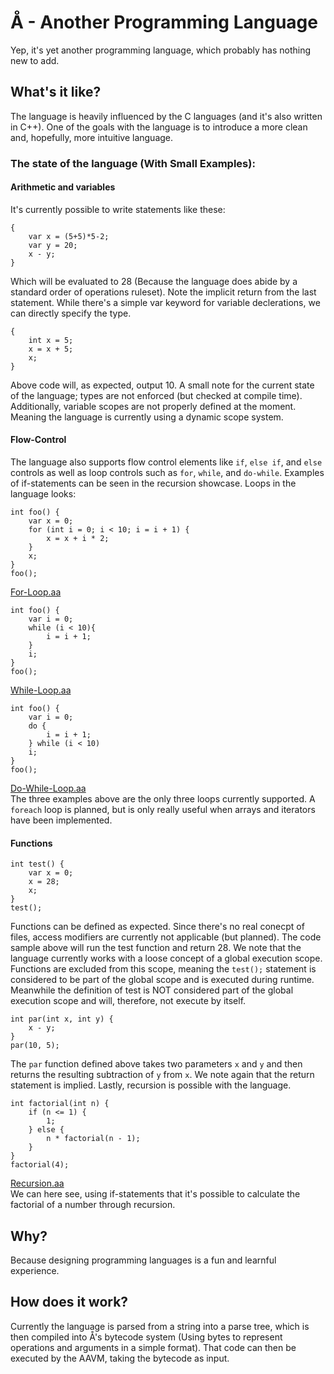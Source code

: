 # Å - Another Programming Language
Yep, it's yet another programming language, which probably has nothing new to add.
## What's it like?
The language is heavily influenced by the C languages (and it's also written in C++).
One of the goals with the language is to introduce a more clean and, hopefully, more intuitive language.
### The state of the language (With Small Examples):
#### Arithmetic and variables
It's currently possible to write statements like these:
```
{ 
    var x = (5+5)*5-2; 
    var y = 20; 
    x - y; 
}
```
Which will be evaluated to 28 (Because the language does abide by a standard order of operations ruleset). Note the implicit return from the last statement. While there's a simple var keyword for variable declerations, we can directly specify the type.
```
{ 
    int x = 5; 
    x = x + 5; 
    x; 
}
```
Above code will, as expected, output 10. A small note for the current state of the language; types are not enforced (but checked at compile time). Additionally, variable scopes are not properly defined at the moment. Meaning the language is currently using a dynamic scope system.
#### Flow-Control
The language also supports flow control elements like `if`, `else if`, and `else` controls as well as loop controls such as `for`, `while`, and `do-while`. Examples of if-statements can be seen in the recursion showcase. Loops in the language looks:
```
int foo() {
    var x = 0;
    for (int i = 0; i < 10; i = i + 1) {
        x = x + i * 2;
    }
    x;
}
foo();
```
[For-Loop.aa](examples/for-loop.aa)  
```
int foo() {
    var i = 0;
    while (i < 10){
        i = i + 1;
    }
    i;
}
foo();
```
[While-Loop.aa](examples/while-loop.aa)  
```
int foo() {
    var i = 0;
    do {
        i = i + 1;
    } while (i < 10)
    i;
}
foo();
```
[Do-While-Loop.aa](examples/dowhile-loop.aa)  
The three examples above are the only three loops currently supported. A `foreach` loop is planned, but is only really useful when arrays and iterators have been implemented.
#### Functions
```
int test() {
    var x = 0;
    x = 28;
    x;
}
test();
```
Functions can be defined as expected. Since there's no real conecpt of files, access modifiers are currently not applicable (but planned). The code sample above will run the test function and return 28. We note that the language currently works with a loose concept of a global execution scope. Functions are excluded from this scope, meaning the `test();` statement is considered to be part of the global scope and is executed during runtime. Meanwhile the definition of test is NOT considered part of the global execution scope and will, therefore, not execute by itself.
```
int par(int x, int y) { 
    x - y; 
} 
par(10, 5);
```
The `par` function defined above takes two parameters `x` and `y` and then returns the resulting subtraction of `y` from `x`. We note again that the return statement is implied. Lastly, recursion is possible with the language.
```
int factorial(int n) {
    if (n <= 1) {
        1;
    } else {
        n * factorial(n - 1);
    }
}
factorial(4);
```
[Recursion.aa](examples/recursion.aa)  
We can here see, using if-statements that it's possible to calculate the factorial of a number through recursion.
## Why?
Because designing programming languages is a fun and learnful experience.
## How does it work?
Currently the language is parsed from a string into a parse tree, which is then compiled into Å's bytecode system (Using bytes to represent operations and arguments in a simple format).
That code can then be executed by the AAVM, taking the bytecode as input.